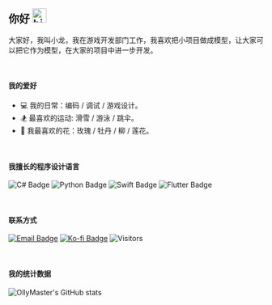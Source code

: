 ## 你好 <img src="https://user-images.githubusercontent.com/1303154/88677602-1635ba80-d120-11ea-84d8-d263ba5fc3c0.gif" width="28px" height="28px" alt="hi">

大家好，我叫小龙，我在游戏开发部门工作，我喜欢把小项目做成模型，让大家可以把它作为模型，在大家的项目中进一步开发。

<br>

#### 我的爱好

- 💻 我的日常：编码 / 调试 / 游戏设计。
- 🏂 最喜欢的运动: 滑雪 / 游泳 / 跳伞。
- 💐 我最喜欢的花：玫瑰 / 牡丹 / 柳 / 莲花。

<br>

#### 我擅长的程序设计语言

![C# Badge](https://img.shields.io/badge/-csharp-0cc206?style=for-the-badge&labelColor=black&logo=csharp&logoColor=0cc206) ![Python Badge](https://img.shields.io/badge/-python-0091ff?style=for-the-badge&labelColor=black&logo=python&logoColor=0091ff) ![Swift Badge](https://img.shields.io/badge/-swift-ff8c00?style=for-the-badge&labelColor=black&logo=swift&logoColor=#ff8c00) ![Flutter Badge](https://img.shields.io/badge/-flutter-00c3ff?style=for-the-badge&labelColor=black&logo=flutter&logoColor=00c3ff)

<br>

#### 联系方式

[![Email Badge](https://img.shields.io/badge/-Email-ff001e?style=for-the-badge&labelColor=black&logo=gmail&logoColor=ffffff)](mailto:freelingdeveloper@gmail.com) [![Ko-fi Badge](https://img.shields.io/badge/-Support-00aeff?style=for-the-badge&labelColor=000000&logo=kofi&logoColor=ffffff)](#) ![Visitors](https://api.visitorbadge.io/api/visitors?path=https%3A%2F%2Fgithub.com%2Fheyxiaorong&countColor=%232ccce4)

<br>

#### 我的统计数据

![OllyMaster's GitHub stats](https://github-readme-stats.vercel.app/api?username=heyxiaorong&count_private=true&theme=tokyonight&hide=contribs,prs)
